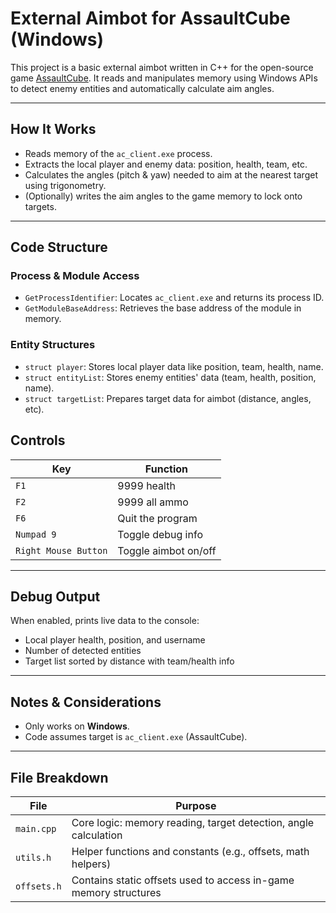 # External Aimbot for AssaultCube (Windows)

This project is a basic external aimbot written in C++ for the open-source game [AssaultCube](https://assault.cubers.net/). It reads and manipulates memory using Windows APIs to detect enemy entities and automatically calculate aim angles.

---

## How It Works

- Reads memory of the `ac_client.exe` process.
- Extracts the local player and enemy data: position, health, team, etc.
- Calculates the angles (pitch & yaw) needed to aim at the nearest target using trigonometry.
- (Optionally) writes the aim angles to the game memory to lock onto targets.

---

## Code Structure

### Process & Module Access

- `GetProcessIdentifier`: Locates `ac_client.exe` and returns its process ID.
- `GetModuleBaseAddress`: Retrieves the base address of the module in memory.

### Entity Structures

- `struct player`: Stores local player data like position, team, health, name.
- `struct entityList`: Stores enemy entities' data (team, health, position, name).
- `struct targetList`: Prepares target data for aimbot (distance, angles, etc).

## Controls

| Key                  | Function             |
| -------------------- | -------------------- |
| `F1`                 | 9999 health          |
| `F2`                 | 9999 all ammo        |
| `F6`                 | Quit the program     |
| `Numpad 9`           | Toggle debug info    |
| `Right Mouse Button` | Toggle aimbot on/off |

---

## Debug Output

When enabled, prints live data to the console:

- Local player health, position, and username
- Number of detected entities
- Target list sorted by distance with team/health info

---

## Notes & Considerations

- Only works on **Windows**.
- Code assumes target is `ac_client.exe` (AssaultCube).

---

## File Breakdown

| File        | Purpose                                                          |
| ----------- | ---------------------------------------------------------------- |
| `main.cpp`  | Core logic: memory reading, target detection, angle calculation  |
| `utils.h`   | Helper functions and constants (e.g., offsets, math helpers)     |
| `offsets.h` | Contains static offsets used to access in-game memory structures |
